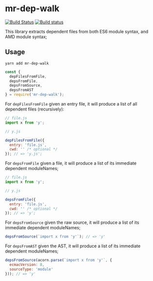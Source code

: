 # mr-dep-walk

[![Build Status](https://travis-ci.org/stefanpenner/mr-dep-walk.svg?branch=master)](https://travis-ci.org/stefanpenner/mr-dep-walk)
[![Build status](https://ci.appveyor.com/api/projects/status/ybwgahl64faf0507?svg=true)](https://ci.appveyor.com/project/embercli/mr-dep-walk)

This library extracts dependent files from both ES6 module syntax, and AMD module syntax;

## Usage

```
yarn add mr-dep-walk
```

```js
const {
  depFilesFromFile,
  depsFromFile,
  depsFromSource,
  depsFromAST
} = require('mr-dep-walk');
```

For `depFilesFromFile` given an entry file, it will produce a list of all dependent files (recursively):
```js
// file.js
import x from 'y';

// y.js
```

```js
depFilesFromFile({
  entry: 'file.js',
  cwd: '' /* optional */
}); // => 'y.js';
```

For `depsFromFile` given a file, it will produce a list of its immediate dependent moduleNames;

```js
// file.js
import x from 'y';

// y.js
```

```js
depsFromFile({
  entry: 'file.js',
  cwd: '' /* optional */
}); // => 'y';
```


For `depsFromSource` given the raw source, it will produce a list of its immediate dependent moduleNames;

```js
depsFromSource(`import x from 'y'`); // => 'y'
```

For `depsFromAST` given the AST, it will produce a list of its immediate dependent moduleNames;

```js
depsFromSource(acorn.parse(`import x from 'y'`, {
  ecmacVersion: 8,
  sourceType: 'module'
})); // => 'y'
```
